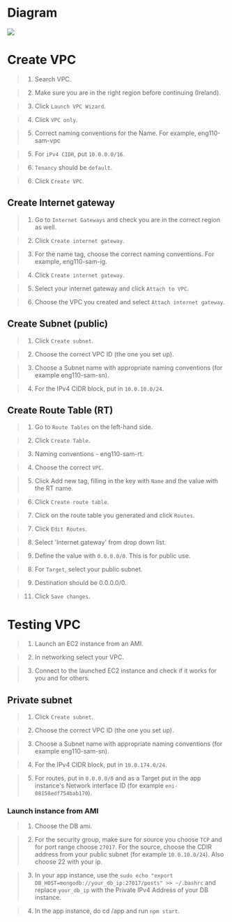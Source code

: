 # Diagram

![](https://i.imgur.com/95ozT2N.png)

# Create VPC

> 1. Search VPC. 

> 2. Make sure you are in the right region before continuing (Ireland).

> 3. Click `Launch VPC Wizard`.

> 4. Click `VPC only`. 

> 5. Correct naming conventions for the Name. For example, eng110-sam-vpc

> 5. For `iPv4 CIDR`, put `10.0.0.0/16`.

> 6. `Tenancy` should be `default`.

> 6. Click `Create VPC`. 

## Create Internet gateway

> 1. Go to `Internet Gateways` and check you are in the correct region as well.

> 2. Click `Create internet gateway`. 

> 3. For the name tag, choose the correct naming conventions. For example, eng110-sam-ig.

> 4. Click `Create internet gateway`.

> 5. Select your internet gateway and click `Attach to VPC`.

> 6. Choose the VPC you created and select `Attach internet gateway`.

## Create Subnet (public)

> 1. Click `Create subnet`. 

> 2. Choose the correct VPC ID (the one you set up).

> 3. Choose a Subnet name with appropriate naming conventions (for example eng110-sam-sn).

> 4. For the IPv4 CIDR block, put in `10.0.10.0/24`.


## Create Route Table (RT)

> 1. Go to `Route Tables` on the left-hand side.

> 2. Click `Create Table`. 

> 3. Naming conventions - eng110-sam-rt.

> 4. Choose the correct `VPC`.

> 5. Click Add new tag, filling in the key with `Name` and the value with the RT name.

> 6. Click `Create route table`. 

> 7. Click on the route table you generated and click `Routes`.

> 7. Click `Edit Routes`.

> 8. Select 'Internet gateway' from drop down list.

> 9. Define the value with `0.0.0.0/0`. This is for public use.

> 8. For `Target`, select your public subnet.

> 9. Destination should be 0.0.0.0/0.

> 11. Click `Save changes`. 

# Testing VPC

> 1. Launch an EC2 instance from an AMI.

> 2. In networking select your VPC.

> 3. Connect to the launched EC2 instance and check if it works for you and for others.

## Private subnet

> 1. Click `Create subnet`. 

> 2. Choose the correct VPC ID (the one you set up).

> 3. Choose a Subnet name with appropriate naming conventions (for example eng110-sam-sn).

> 4. For the IPv4 CIDR block, put in `10.0.174.0/24`.

> 5. For routes, put in `0.0.0.0/0` and as a Target put in the app instance's Network interface ID (for example `eni-08158edf754bab170`).

### Launch instance from AMI

> 1. Choose the DB ami.

> 2. For the security group, make sure for source you choose `TCP` and for port range choose `27017`. For the source, choose the CDIR address from your public subnet (for example `10.0.10.0/24`). Also choose 22 with your ip.

> 3. In your app instance, use the `sudo echo "export DB_HOST=mongodb://your_db_ip:27017/posts" >> ~/.bashrc` and replace `your_db_ip` with the Private IPv4 Address of your DB instance. 

> 4. In the app instance, do cd /app and run `npm start`. 